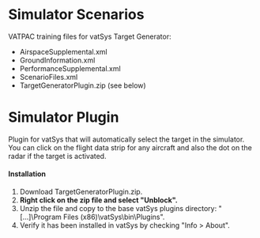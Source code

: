 # Simulator Scenarios

VATPAC training files for vatSys Target Generator:
- AirspaceSupplemental.xml
- GroundInformation.xml
- PerformanceSupplemental.xml
- ScenarioFiles.xml
- TargetGeneratorPlugin.zip (see below)

# Simulator Plugin

Plugin for vatSys that will automatically select the target in the simulator.  You can click on the flight data strip for any aircraft and also the dot on the radar if the target is activated.

#### Installation

1. Download TargetGeneratorPlugin.zip.
2. **Right click on the zip file and select "Unblock".**
3. Unzip the file and copy to the base vatSys plugins directory: "[...]\Program Files (x86)\vatSys\bin\Plugins".
4. Verify it has been installed in vatSys by checking "Info > About".
